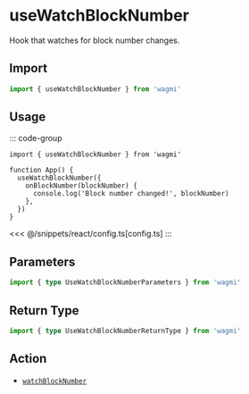 # useWatchBlockNumber

Hook that watches for block number changes.

## Import

```ts
import { useWatchBlockNumber } from 'wagmi'
```

## Usage

::: code-group
```tsx [index.tsx]
import { useWatchBlockNumber } from 'wagmi'

function App() {
  useWatchBlockNumber({
    onBlockNumber(blockNumber) {
      console.log('Block number changed!', blockNumber)
    },
  })
}
```
<<< @/snippets/react/config.ts[config.ts]
:::

## Parameters

```ts
import { type UseWatchBlockNumberParameters } from 'wagmi'
```

## Return Type

```ts
import { type UseWatchBlockNumberReturnType } from 'wagmi'
```

## Action

- [`watchBlockNumber`](/core/api/actions/watchBlockNumber)
